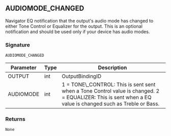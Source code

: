 ## AUDIOMODE\_CHANGED

Navigator EQ notification that the output's audio mode has changed to either Tone Control or Equalizer for the output. This is an optional notification and should be used only if your device has audio modes. 


### Signature

`AUDIOMODE_CHANGED`


| Parameter | Type | Description                                                                                                                                                 |
| --------- | ---- | ----------------------------------------------------------------------------------------------------------------------------------------------------------- |
| OUTPUT    | int  | OutputBindingID                                                                                                                                             |
| AUDIOMODE | int  | 1 = TONE\\\_CONTROL: This is sent sent when a Tone Control value is changed. 2 = EQUALIZER: This is sent when a EQ value is changed such as Treble or Bass. |


### Returns

`None`

